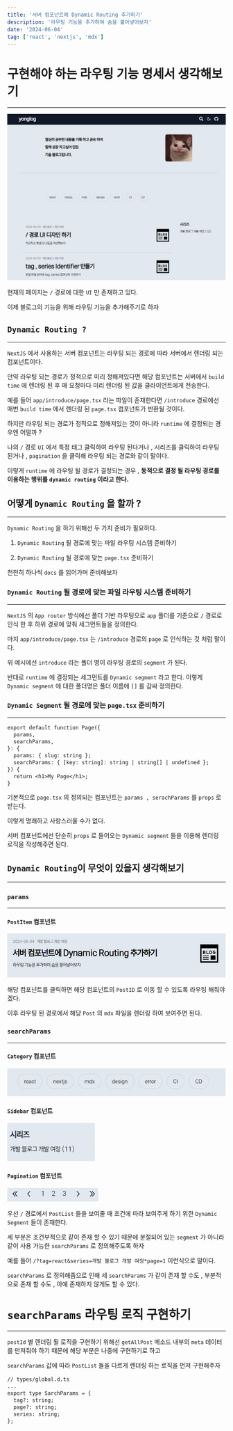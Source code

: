 ```yaml
---
title: '서버 컴포넌트에 Dynamic Routing 추가하기'
description: '라우팅 기능을 추가하여 숨을 불어넣어보자'
date: '2024-06-04'
tag: ['react', 'nextjs', 'mdx']
---
```


# 구현해야 하는 라우팅 기능 명세서 생각해보기

---

![alt text](image.png)

현재의 페이지는 `/` 경로에 대한 `UI` 만 존재하고 있다.

이제 블로그의 기능을 위해 라우팅 기능을 추가해주기로 하자

## `Dynamic Routing ?`

---

`NextJS` 에서 사용하는 서버 컴포넌트는 라우팅 되는 경로에 따라 서버에서 렌더링 되는 컴포넌트이다.

만약 라우팅 되는 경로가 정적으로 미리 정해져있다면 해당 컴포넌트는 서버에서 `build time` 에 렌더링 된 후 매 요청마다 미리 렌더링 된 값을 클라이언트에게 전송한다.

예를 들어 `app/introduce/page.tsx` 라는 파일이 존재한다면 `/introduce` 경로에선 매번 `build time` 에서 렌더링 된 `page.tsx` 컴포넌트가 반환될 것이다.

하지만 라우팅 되는 경로가 정적으로 정해져있는 것이 아니라 `runtime` 에 결정되는 경우엔 어떨까 ?

나의 `/` 경로 `UI` 에서 특정 태그 클릭하여 라우팅 된다거나 , 시리즈를 클릭하여 라우팅 된거나 , `pagination` 을 클릭해 라우팅 되는 경로와 같이 말이다.

이렇게 `runtime` 에 라우팅 될 경로가 결정되는 경우 , **동적으로 결정 될 라우팅 경로를 이용하는 행위를 `dynamic routing` 이라고 한다.**

## 어떻게 `Dynamic Routing` 을 할까 ?

---

`Dynamic Routing` 을 하기 위해선 두 가지 준비가 필요하다.

1. `Dynamic Routing` 될 경로에 맞는 파일 라우팅 시스템 준비하기

2. `Dynamic Routing` 될 경로에 맞는 `page.tsx` 준비하기

천천히 하나씩 `docs` 를 읽어가며 준비해보자

### `Dynamic Routing` 될 경로에 맞는 파일 라우팅 시스템 준비하기

---

`NextJS` 의 `App router` 방식에선 폴더 기반 라우팅으로 `app` 폴더를 기준으로 `/` 경로로 인식 한 후 하위 경로에 맞춰 세그먼트들을 정의한다.

마치 `app/introduce/page.tsx` 는 `/introduce` 경로의 `page` 로 인식하는 것 처럼 말이다.

위 예시에선 `introduce` 라는 폴더 명이 라우팅 경로의 `segment` 가 된다.

반대로 `runtime` 에 결정되는 세그먼트를 `Dynamic segment` 라고 한다. 이렇게 `Dynamic segment` 에 대한 폴더명은 폴더 이름에 `[]` 를 감싸 정의한다.

### `Dynamic Segment` 될 경로에 맞는 `page.tsx` 준비하기

---

```tsx
export default function Page({
  params,
  searchParams,
}: {
  params: { slug: string };
  searchParams: { [key: string]: string | string[] | undefined };
}) {
  return <h1>My Page</h1>;
}
```

기본적으로 `page.tsx` 의 정의되는 컴포넌트는 `params , serachParams` 를 `props` 로 받는다.

이렇게 명쾌하고 사랑스러울 수가 없다.

서버 컴포넌트에선 단순히 `props` 로 들어오는 `Dynamic segment` 들을 이용해 렌더링 로직을 작성해주면 된다.

## `Dynamic Routing`이 무엇이 있을지 생각해보기

---

### `params`

---

#### `PostItem` 컴포넌트

![alt text](image-4.png)

해당 컴포넌트를 클릭하면 해당 컴포넌트의 `PostID` 로 이동 할 수 있도록 라우팅 해줘야겠다.

이후 라우팅 된 경로에서 해당 `Post` 의 `mdx` 파일을 렌더링 하여 보여주면 된다.

### `searchParams`

---

#### `Category` 컴포넌트

![alt text](image-1.png)

#### `Sidebar` 컴포넌트

![alt text](image-2.png)

#### `Pagination` 컴포넌트

![alt text](image-3.png)

우선 `/` 경로에서 `PostList` 들을 보여줄 때 조건에 따라 보여주게 하기 위한 `Dynamic Segment` 들이 존재한다.

세 부분은 조건부적으로 같이 존재 할 수 있기 때문에 분절되어 있는 `segment` 가 아니라 같이 사용 가능한 `searchParams` 로 정의해주도록 하자

예를 들어 `/?tag=react&series=개발 블로그 개발 여정*page=1` 이런식으로 말이다.

`searchParams` 로 정의해줌으로 인해 세 `searchParams` 가 같이 존재 할 수도 , 부분적으로 존재 할 수도 , 아예 존재하지 않게도 할 수 있다.

# `searchParams` 라우팅 로직 구현하기

---

`postId` 별 렌더링 될 로직을 구현하기 위해선 `getAllPost` 메소드 내부의 `meta` 데이터를 만져줘야 하기 때문에 해당 부분은 나중에 구현하기로 하고

`searchParams` 값에 따라 `PostList` 들을 다르게 렌더링 하는 로직을 먼져 구현해주자

```tsx
// types/global.d.ts
...
export type SarchParams = {
  tag?: string;
  page?: string;
  series: string;
};
```
